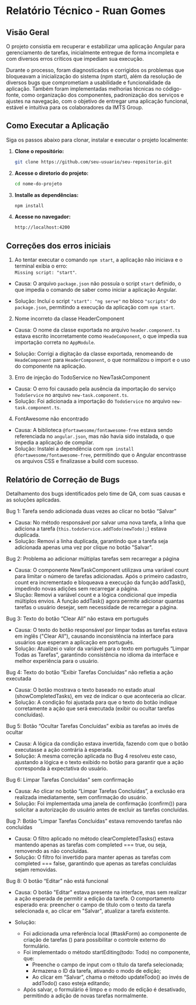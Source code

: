 # Relatório Técnico - Ruan Gomes

## Visão Geral 
O projeto consistia em recuperar e estabilizar uma aplicação Angular para gerenciamento de tarefas, inicialmente entregue de forma incompleta e com diversos erros críticos que impediam sua execução.

Durante o processo, foram diagnosticados e corrigidos os problemas que bloqueavam a inicialização do sistema (npm start), além da resolução de diversos bugs que comprometiam a usabilidade e funcionalidade da aplicação. Também foram implementadas melhorias técnicas no código-fonte, como organização dos componentes, padronização dos serviços e ajustes na navegação, com o objetivo de entregar uma aplicação funcional, estável e intuitiva para os colaboradores da IMTS Group.

## Como Executar a Aplicação

Siga os passos abaixo para clonar, instalar e executar o projeto localmente:

1. **Clone o repositório:**
   
   ```bash
   git clone https://github.com/seu-usuario/seu-repositorio.git

3. **Acesse o diretorio do projeto:**
   
   ```bash
   cd nome-do-projeto
4. **Installe as dependências:**
   
   ```bash
   npm install
6. **Acesse no navegador:**
   
   ```bash
   http://localhost:4200
   
## Correções dos erros iniciais

1. Ao tentar executar o comando `npm start`, a aplicação não iniciava e o terminal exibia o erro:  
`Missing script: "start"`.

- Causa: O arquivo `package.json` não possuía o script `start` definido, o que impedia o comando de saber como iniciar a aplicação Angular.

- Solução: Incluí o script `"start": "ng serve"` no bloco `"scripts"` do `package.json`, permitindo a execução da aplicação com `npm start`.

2. Nome incorreto da classe HeaderComponent

- Causa: O nome da classe exportada no arquivo `header.component.ts` estava escrito incorretamente como `HeadeComponent`, o que impedia sua importação correta no `AppModule`.

- Solução: Corrigi a digitação da classe exportada, renomeando de `HeadeComponent` para `HeaderComponent`, o que normalizou o import e o uso do componente na aplicação.

3. Erro de injeção do TodoService no NewTaskComponent

- Causa: O erro foi causado pela ausência da importação do serviço `TodoService` no arquivo `new-task.component.ts`. 
- Solução: Foi adicionada a importação do `TodoService` no arquivo `new-task.component.ts`. 

4. FontAwesome não encontrado

- Causa: A biblioteca `@fortawesome/fontawesome-free` estava sendo referenciada no `angular.json`, mas não havia sido instalada, o que impedia a aplicação de compilar.
- Solução: Instalei a dependência com `npm install @fortawesome/fontawesome-free`, permitindo que o Angular encontrasse os arquivos CSS e finalizasse a build com sucesso.

## Relatório de Correção de Bugs
Detalhamento dos bugs identificados pelo time de QA, com suas causas e as soluções aplicadas.

Bug 1: Tarefa sendo adicionada duas vezes ao clicar no botão “Salvar”

- Causa: No método responsável por salvar uma nova tarefa, a linha que adiciona a tarefa (`this.todoService.addTodo(newTodo);`) estava duplicada. 
- Solução: Removi a linha duplicada, garantindo que a tarefa seja adicionada apenas uma vez por clique no botão "Salvar".

Bug 2: Problema ao adicionar múltiplas tarefas sem recarregar a página

- Causa: O componente NewTaskComponent utilizava uma variável count para limitar o número de tarefas adicionadas. Após o primeiro cadastro, count era incrementado e bloqueava a execução da função addTask(), impedindo novas adições sem recarregar a página.
- Slução: Removi a variável count e a lógica condicional que impedia múltiplos envios. A função addTask() agora permite adicionar quantas tarefas o usuário desejar, sem necessidade de recarregar a página.

Bug 3: Texto do botão “Clear All” não estava em português

- Causa: O texto do botão responsável por limpar todas as tarefas estava em inglês ("Clear All"), causando inconsistência na interface para usuários que esperam a aplicação em português.
- Solução: Atualizei o valor da variável para o texto em português “Limpar Todas as Tarefas”, garantindo consistência no idioma da interface e melhor experiência para o usuário.

Bug 4: Texto do botão “Exibir Tarefas Concluídas” não refletia a ação executada

- Causa: O botão mostrava o texto baseado no estado atual (showCompletedTasks), em vez de indicar o que aconteceria ao clicar.
- Solução: A condição foi ajustada para que o texto do botão indique corretamente a ação que será executada (exibir ou ocultar tarefas concluídas).

Bug 5: Botão “Ocultar Tarefas Concluídas” exibia as tarefas ao invés de ocultar
- Causa: A lógica da condição estava invertida, fazendo com que o botão executasse a ação contrária à esperada.
- Solução: A mesma correção aplicada no Bug 4 resolveu este caso, ajustando a lógica e o texto exibido no botão para garantir que a ação corresponda à expectativa do usuário.

Bug 6: Limpar Tarefas Concluídas" sem confirmação

- Causa: Ao clicar no botão “Limpar Tarefas Concluídas”, a exclusão era realizada imediatamente, sem confirmação do usuário.
- Solução: Foi implementada uma janela de confirmação (confirm()) para solicitar a autorização do usuário antes de excluir as tarefas concluídas.

Bug 7: Botão “Limpar Tarefas Concluídas” estava removendo tarefas não concluídas

- Causa: O filtro aplicado no método clearCompletedTasks() estava mantendo apenas as tarefas com completed === true, ou seja, removendo as não concluídas.
- Solução: O filtro foi invertido para manter apenas as tarefas com completed === false, garantindo que apenas as tarefas concluídas sejam removidas.

Bug 8: O botão “Editar” não está funcional

- Causa: O botão "Editar" estava presente na interface, mas sem realizar a ação esperada de permitir a edição da tarefa. O comportamento esperado era: preencher o campo de título com o texto da tarefa selecionada e, ao clicar em "Salvar", atualizar a tarefa existente.

- Solução: 
   - Foi adicionada uma referência local (#taskForm) ao componente de criação de tarefas (<app-new-task>) para possibilitar o controle externo do formulário.
   - Foi implementado o método startEditing(todo: Todo) no componente, que:
     -  Preenche o campo de input com o título da tarefa selecionada;
     -  Armazena o ID da tarefa, ativando o modo de edição;
     -  Ao clicar em “Salvar”, chama o método updateTodo() ao invés de addTodo() caso esteja editando;
  - Após salvar, o formulário é limpo e o modo de edição é desativado, permitindo a adição de novas tarefas normalmente.
  

